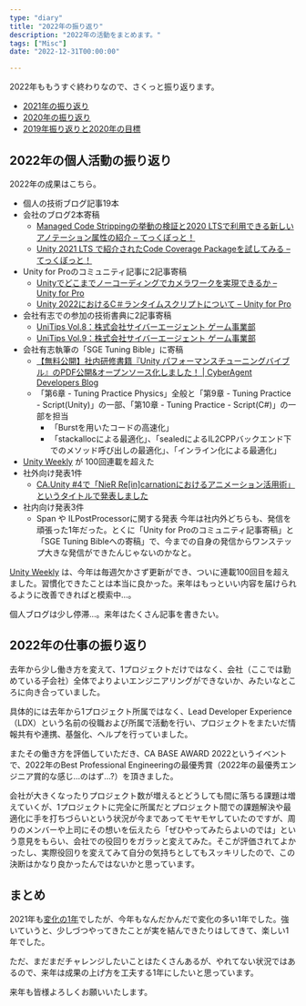 ```yaml
---
type: "diary"
title: "2022年の振り返り"
description: "2022年の活動をまとめます。"
tags: ["Misc"]
date: "2022-12-31T00:00:00"

---
```


2022年ももうすぐ終わりなので、さくっと振り返ります。

* [2021年の振り返り](https://blog.yucchiy.com/2021/12/reviewing-2021/)
* [2020年の振り返り](https://blog.yucchiy.com/2020/12/reviewing-2020/)
* [2019年振り返りと2020年の目標](https://blog.yucchiy.com/2020/01/review-for-2019/)
## 2022年の個人活動の振り返り

2022年の成果はこちら。

* 個人の技術ブログ記事19本
* 会社のブログ2本寄稿
    * [Managed Code Strippingの挙動の検証と2020 LTSで利用できる新しいアノテーション属性の紹介 – てっくぼっと！](https://blog.applibot.co.jp/2022/04/11/managed_code_stripping/)
    * [Unity 2021 LTS で紹介されたCode Coverage Packageを試してみる – てっくぼっと！](https://blog.applibot.co.jp/2022/06/15/code_coverage/)
* Unity for Proのコミュニティ記事に2記事寄稿
    * [Unityでどこまでノーコーディングでカメラワークを実現できるか – Unity for Pro](https://forpro.unity3d.jp/unity_pro_tips/2022/09/14/3923/)
    * [Unity 2022におけるC＃ランタイムスクリプトについて – Unity for Pro](https://forpro.unity3d.jp/unity_pro_tips/2022/12/19/4225/)
* 会社有志での参加の技術書典に2記事寄稿
    * [UniTips Vol.8：株式会社サイバーエージェント ゲーム事業部](https://techbookfest.org/product/6397159014400000?productVariantID=5955284994359296)
    * [UniTips Vol.9：株式会社サイバーエージェント ゲーム事業部](https://techbookfest.org/product/bmFvPriQVv0keRrSzezj78?productVariantID=9U08PvXs9vPUQFdaKKhQiu)
* 会社有志執筆の「SGE Tuning Bible」に寄稿
    * [【無料公開】社内研修書籍『Unity パフォーマンスチューニングバイブル』のPDF公開&オープンソース化しました！ | CyberAgent Developers Blog](https://developers.cyberagent.co.jp/blog/archives/37085/)
    * 「第6章 - Tuning Practice Physics」全般と「第9章 - Tuning Practice - Script(Unity)」の一部、「第10章 - Tuning Practice - Script(C#)」の一部を担当
        * 「Burstを用いたコードの高速化」
        * 「stackallocによる最適化」、「sealedによるIL2CPPバックエンド下でのメソッド呼び出しの最適化」、「インライン化による最適化」
* [Unity Weekly](https://blog.yucchiy.com/project/unity-weekly/) が 100回連載を超えた
* 社外向け発表1件
    * [CA.Unity #4で「NieR Re[in]carnationにおけるアニメーション活用術」というタイトルで発表しました](https://blog.yucchiy.com/2022/06/caunity04-lt/)
* 社内向け発表3件
    * Span や ILPostProcessorに関する発表
今年は社内外どちらも、発信を頑張った1年だった。とくに「Unity for Proのコミュニティ記事寄稿」と「SGE Tuning Bibleへの寄稿」で、今までの自身の発信からワンステップ大きな発信ができたんじゃないのかなと。

[Unity Weekly](https://blog.yucchiy.com/project/unity-weekly/) は、今年は毎週欠かさず更新ができ、ついに連載100回目を超えました。習慣化できたことは本当に良かった。来年はもっといい内容を届けられるように改善できればと模索中…。

個人ブログは少し停滞…。来年はたくさん記事を書きたい。

## 2022年の仕事の振り返り

去年から少し働き方を変えて、1プロジェクトだけではなく、会社（ここでは勤めている子会社）全体でよりよいエンジニアリングができないか、みたいなところに向き合っていました。

具体的には去年から1プロジェクト所属ではなく、Lead Developer Experience（LDX）という名前の役職および所属で活動を行い、プロジェクトをまたいだ情報共有や連携、基盤化、ヘルプを行っていました。

またその働き方を評価していただき、CA BASE AWARD 2022というイベントで、2022年のBest Professional Engineeringの最優秀賞（2022年の最優秀エンジニア賞的な感じ…のはず…?）を頂きました。

会社が大きくなったりプロジェクト数が増えるとどうしても間に落ちる課題は増えていくが、1プロジェクトに完全に所属だとプロジェクト間での課題解決や最適化に手を打ちづらいという状況が今まであってモヤモヤしていたのですが、周りのメンバーや上司にその想いを伝えたら「ぜひやってみたらよいのでは」という意見をもらい、会社での役回りをガラッと変えてみた。そこが評価されてよかったし、実際役回りを変えてみて自分の気持ちとしてもスッキリしたので、この決断はかなり良かったんではないかと思っています。

## まとめ

2021年も[変化の1年](https://blog.yucchiy.com/2021/12/reviewing-2021/#%E3%81%BE%E3%81%A8%E3%82%81)でしたが、今年もなんだかんだで変化の多い1年でした。強いていうと、少しづつやってきたことが実を結んできたりはしてきて、楽しい1年でした。

ただ、まだまだチャレンジしたいことはたくさんあるが、やれてない状況ではあるので、来年は成果の上げ方を工夫する1年にしたいと思っています。

来年も皆様よろしくお願いいたします。



